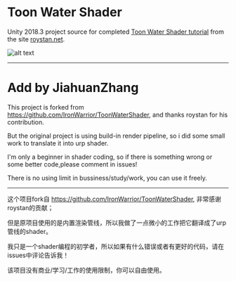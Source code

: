 # Toon Water Shader
Unity 2018.3 project source for completed [Toon Water Shader tutorial](https://roystan.net/articles/toon-water.html) from the site [roystan.net](https://roystan.net/).

![alt text](https://i.imgur.com/skPAzbz.png)

---


# Add by JiahuanZhang
This project is forked from https://github.com/IronWarrior/ToonWaterShader, and thanks roystan for his contribution.

But the original project is using build-in render pipeline, so i did some small work to translate it into urp shader.

I'm only a beginner in shader coding, so if there is something wrong or some better code,please comment in issues!

There is no using limit in bussiness/study/work, you can use it freely.

---


这个项目fork自 https://github.com/IronWarrior/ToonWaterShader, 非常感谢roystan的贡献；

但是原项目使用的是内置渲染管线，所以我做了一点微小的工作把它翻译成了urp管线的shader。

我只是一个shader编程的初学者，所以如果有什么错误或者有更好的代码，请在issues中评论告诉我！

该项目没有商业/学习/工作的使用限制，你可以自由使用。

